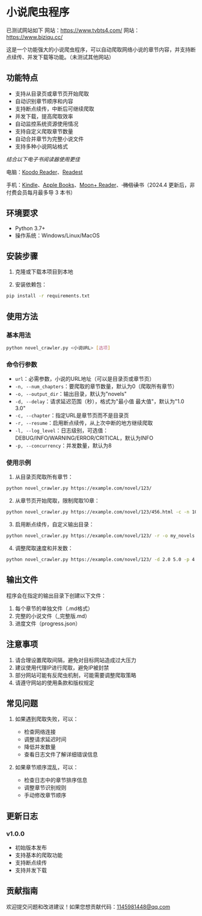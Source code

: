 # 小说爬虫程序
已测试网站如下
网站：https://www.tvbts4.com/
网站：https://www.biziqu.cc/

这是一个功能强大的小说爬虫程序，可以自动爬取网络小说的章节内容，并支持断点续传、并发下载等功能。（未测试其他网站）

## 功能特点

- 支持从目录页或章节页开始爬取
- 自动识别章节顺序和内容
- 支持断点续传，中断后可继续爬取
- 并发下载，提高爬取效率
- 自动监控系统资源使用情况
- 支持自定义爬取章节数量
- 自动合并章节为完整小说文件
- 支持多种小说网站格式

*结合以下电子书阅读器使用更佳*

电脑：[Koodo Reader](https://www.koodoreader.com/zh)、[Readest](https://github.com/readest/readest)

手机：[Kindle](https://apps.apple.com/us/app/amazon-kindle/id302584613)、[Apple Books](https://www.apple.com/apple-books/)、[Moon+ Reader](https://moondownload.com/chinese.html)、<del>
微信读书</del>（2024.4 更新后，非付费会员每月最多导 3 本书）

## 环境要求

- Python 3.7+
- 操作系统：Windows/Linux/MacOS

## 安装步骤

1. 克隆或下载本项目到本地

2. 安装依赖包：
```bash
pip install -r requirements.txt
```

## 使用方法

### 基本用法

```bash
python novel_crawler.py <小说URL> [选项]
```

### 命令行参数

- `url`：必需参数，小说的URL地址（可以是目录页或章节页）
- `-n, --num_chapters`：要爬取的章节数量，默认为0（爬取所有章节）
- `-o, --output_dir`：输出目录，默认为"novels"
- `-d, --delay`：请求延迟范围（秒），格式为"最小值 最大值"，默认为"1.0 3.0"
- `-c, --chapter`：指定URL是章节页而不是目录页
- `-r, --resume`：启用断点续传，从上次中断的地方继续爬取
- `-l, --log_level`：日志级别，可选值：DEBUG/INFO/WARNING/ERROR/CRITICAL，默认为INFO
- `-p, --concurrency`：并发数量，默认为8

### 使用示例

1. 从目录页爬取所有章节：
```bash
python novel_crawler.py https://example.com/novel/123/
```

2. 从章节页开始爬取，限制爬取10章：
```bash
python novel_crawler.py https://example.com/novel/123/456.html -c -n 10
```

3. 启用断点续传，自定义输出目录：
```bash
python novel_crawler.py https://example.com/novel/123/ -r -o my_novels
```

4. 调整爬取速度和并发数：
```bash
python novel_crawler.py https://example.com/novel/123/ -d 2.0 5.0 -p 4
```

## 输出文件

程序会在指定的输出目录下创建以下文件：

1. 每个章节的单独文件（.md格式）
2. 完整的小说文件（_完整版.md）
3. 进度文件（progress.json）

## 注意事项

1. 请合理设置爬取间隔，避免对目标网站造成过大压力
2. 建议使用代理IP进行爬取，避免IP被封禁
3. 部分网站可能有反爬虫机制，可能需要调整爬取策略
4. 请遵守网站的使用条款和版权规定

## 常见问题

1. 如果遇到爬取失败，可以：
   - 检查网络连接
   - 调整请求延迟时间
   - 降低并发数量
   - 查看日志文件了解详细错误信息

2. 如果章节顺序混乱，可以：
   - 检查日志中的章节排序信息
   - 调整章节识别规则
   - 手动修改章节顺序

## 更新日志

### v1.0.0
- 初始版本发布
- 支持基本的爬取功能
- 支持断点续传
- 支持并发下载

## 贡献指南

欢迎提交问题和改进建议！如果您想贡献代码：1145981448@qq.com
